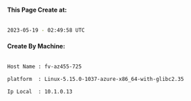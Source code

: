 
   
#### This Page Create at:

```bash

2023-05-19 - 02:49:58 UTC

```

#### Create By Machine:

```bash

Host Name : fv-az455-725

platform  : Linux-5.15.0-1037-azure-x86_64-with-glibc2.35

Ip Local  : 10.1.0.13

```

